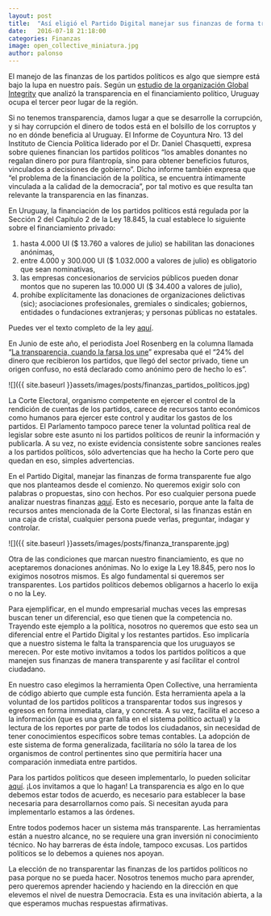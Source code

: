 ```yaml
---
layout: post
title:  "Así eligió el Partido Digital manejar sus finanzas de forma transparente, y está a disposición de todos"
date:   2016-07-18 21:18:00
categories: Finanzas
image: open_collective_miniatura.jpg
author: palonso
---
```


El manejo de las finanzas de los partidos políticos es algo que siempre está bajo la lupa en nuestro país. Según un [estudio de la organización Global Integrity](https://data.moneypoliticstransparency.org/) que analizó la transparencia en el financiamiento político, Uruguay ocupa el tercer peor lugar de la región.

Si no tenemos transparencia, damos lugar a que se desarrolle la corrupción, y si hay corrupción el dinero de todos está en el bolsillo de los corruptos y no en dónde beneficia al Uruguay. El Informe de Coyuntura Nro. 13 del Instituto de Ciencia Política liderado por el Dr. Daniel Chasquetti, expresa sobre quienes financian los partidos políticos “los amables donantes no regalan dinero por pura filantropía, sino para obtener beneficios futuros, vinculados a decisiones de gobierno”. Dicho informe también expresa que “el problema de la financiación de la política, se encuentra íntimamente vinculada a la calidad de la democracia”, por tal motivo es que resulta tan relevante la transparencia en las finanzas.

En Uruguay, la financiación de los partidos políticos está regulada por la Sección 2 del Capítulo 2 de la Ley 18.845, la cual establece lo siguiente sobre el financiamiento privado: 

1. hasta 4.000 UI ($ 13.760 a valores de julio) se habilitan las donaciones anónimas, 
2. entre 4.000 y 300.000 UI ($ 1.032.000 a valores de julio) es obligatorio que sean nominativas, 
3. las empresas concesionarios de servicios públicos pueden donar montos que no superen las 10.000 UI ($ 34.400 a valores de julio), 
4. prohíbe explícitamente las donaciones de organizaciones delictivas (sic); asociaciones profesionales, gremiales o sindicales; gobiernos, entidades o fundaciones extranjeras; y personas públicas no estatales.

Puedes ver el texto completo de la ley [aquí](https://legislativo.parlamento.gub.uy/temporales/leytemp8639558.htm).

En Junio de este año, el periodista Joel Rosenberg en la columna llamada “[La transparencia, cuando la farsa los une](http://www.180.com.uy/articulo/62858_la-transparencia-cuando-la-farsa-los-une)” expresaba qué el “24% del dinero que recibieron los partidos, que llegó del sector privado, tiene un origen confuso, no está declarado como anónimo pero de hecho lo es”. 

![]({{ site.baseurl }}assets/images/posts/finanzas_partidos_políticos.jpg)

La Corte Electoral, organismo competente en ejercer el control de la rendición de cuentas de los partidos, carece de recursos tanto económicos como humanos para ejercer este control y auditar los gastos de los partidos. El Parlamento tampoco parece tener la voluntad política real de legislar sobre este asunto ni los partidos políticos de reunir la información y publicarla. A su vez, no existe evidencia consistente sobre sanciones reales a los partidos políticos, sólo advertencias que ha hecho la Corte pero que quedan en eso, simples advertencias. 

En el Partido Digital, manejar las finanzas de forma transparente fue algo que nos planteamos desde el comienzo. No queremos exigir solo con palabras o propuestas, sino con hechos. Por eso cualquier persona puede analizar nuestras finanzas [aquí](https://opencollective.com/partidodigital). Esto es necesario, porque ante la falta de recursos antes mencionada de la Corte Electoral, si las finanzas están en una caja de cristal, cualquier persona puede verlas, preguntar, indagar y controlar. 

![]({{ site.baseurl }}assets/images/posts/finanza_transparente.jpg)

Otra de las condiciones que marcan nuestro financiamiento, es que no aceptaremos donaciones anónimas. No lo exige la Ley 18.845, pero nos lo exigimos nosotros mismos. Es algo fundamental si queremos ser transparentes. Los partidos políticos debemos obligarnos a hacerlo lo exija o no la Ley. 

Para ejemplificar, en el mundo empresarial muchas veces las empresas buscan tener un diferencial, eso que tienen que la competencia no. Trayendo este ejemplo a la política, nosotros no queremos que esto sea un diferencial entre el Partido Digital y los restantes partidos. Eso implicaría que a nuestro sistema le falta la transparencia que los uruguayos se merecen. Por este motivo invitamos a todos los partidos políticos a que manejen sus finanzas de manera transparente y así facilitar el control ciudadano. 

En nuestro caso elegimos la herramienta Open Collective, una herramienta de código abierto que cumple esta función. Esta herramienta apela a la voluntad de los partidos políticos a transparentar todos sus ingresos y egresos en forma inmediata, clara, y concreta. A su vez, facilita el acceso a la información (que es una gran falla en el sistema político actual) y la lectura de los reportes por parte de todos los ciudadanos, sin necesidad de tener conocimientos específicos sobre temas contables. La adopción de este sistema de forma generalizada, facilitaría no sólo la tarea de los organismos de control pertinentes sino que permitiría hacer una comparación inmediata entre partidos.

Para los partidos políticos que deseen implementarlo, lo pueden solicitar [aquí](https://opencollective.com/). ¡Los invitamos a que lo hagan! La transparencia es algo en lo que debemos estar todos de acuerdo, es necesario para establecer la base necesaria para desarrollarnos como país. Si necesitan ayuda para implementarlo estamos a las órdenes.

Entre todos podemos hacer un sistema más transparente. Las herramientas están a nuestro alcance, no se requiere una gran inversión ni conocimiento técnico. No hay barreras de ésta índole, tampoco excusas. Los partidos políticos se lo debemos a quienes nos apoyan.

La elección de no transparentar las finanzas de los partidos políticos no pasa porque no se pueda hacer. Nosotros tenemos mucho para aprender, pero queremos aprender haciendo y haciendo en la dirección en que elevemos el nivel de nuestra Democracia. Esta es una invitación abierta, a la que esperamos muchas respuestas afirmativas. 
